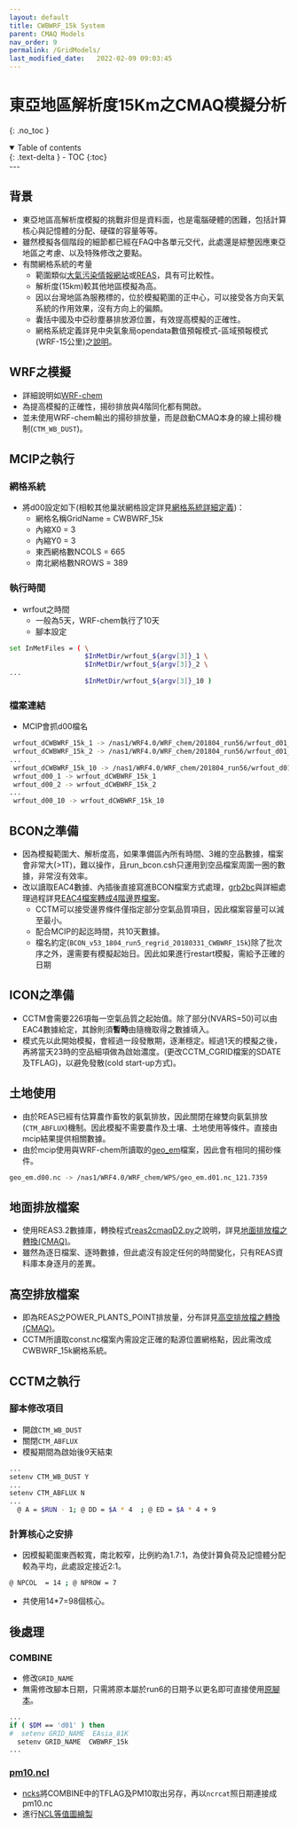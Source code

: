 ```yaml
---
layout: default
title: CWBWRF_15k System
parent: CMAQ Models
nav_order: 9
permalink: /GridModels/
last_modified_date:   2022-02-09 09:03:45
---
```


# 東亞地區解析度15Km之CMAQ模擬分析
{: .no_toc }

<details open markdown="block">
  <summary>
    Table of contents
  </summary>
  {: .text-delta }
- TOC
{:toc}
</details>
---

## 背景
- 東亞地區高解析度模擬的挑戰非但是資料面，也是電腦硬體的困難，包括計算核心與記憶體的分配、硬碟的容量等等。
- 雖然模擬各個階段的細節都已經在FAQ中各單元交代，此處還是綜整因應東亞地區之考慮、以及特殊修改之要點。
- 有關網格系統的考量
  - 範圍類似[大氣污染情報網站](https://pm25.jp/)或[REAS](https://sinotec2.github.io/Focus-on-Air-Quality/REASnFMI/REAS/rd_REASptsrce/#結果檢視)，具有可比較性。
  - 解析度(15km)較其他地區模擬為高。  
  - 因以台灣地區為服務標的，位於模擬範圍的正中心，可以接受各方向天氣系統的作用效果，沒有方向上的偏頗。  
  - 囊括中國及中亞砂塵暴排放源位置，有效提高模擬的正確性。
  - 網格系統定義詳見中央氣象局opendata數值預報模式-區域預報模式(WRF-15公里)之[說明](https://opendata.cwb.gov.tw/opendatadoc/MIC/A0061.pdf)。

## WRF之模擬
- 詳細說明如[WRF-chem](https://sinotec2.github.io/Focus-on-Air-Quality/wind_models/WRF-chem/)
- 為提高模擬的正確性，揚砂排放與4階同化都有開啟。
- 並未使用WRF-chem輸出的揚砂排放量，而是啟動CMAQ本身的線上揚砂機制(`CTM_WB_DUST`)。

## MCIP之執行
### 網格系統
- 將d00設定如下(相較其他巢狀網格設定詳見[網格系統詳細定義](https://sinotec2.github.io/Focus-on-Air-Quality/GridModels/MCIP/run_mcipMM_RR_DM/#網格系統詳細定義))：
  - 網格名稱GridName   = CWBWRF_15k
  - 內縮X0    =   3
  - 內縮Y0    =   3
  - 東西網格數NCOLS = 665
  - 南北網格數NROWS = 389

### 執行時間
- wrfout之時間
  - 一般為5天，WRF-chem執行了10天
  - 腳本設定

```bash
set InMetFiles = ( \
                   $InMetDir/wrfout_${argv[3]}_1 \
                   $InMetDir/wrfout_${argv[3]}_2 \
...
                   $InMetDir/wrfout_${argv[3]}_10 )
```

### 檔案連結
- MCIP會抓d00檔名

```bash
 wrfout_dCWBWRF_15k_1 -> /nas1/WRF4.0/WRF_chem/201804_run56/wrfout_d01_2018-03-31_00:00:00
 wrfout_dCWBWRF_15k_2 -> /nas1/WRF4.0/WRF_chem/201804_run56/wrfout_d01_2018-04-01_00:00:00
...
 wrfout_dCWBWRF_15k_10 -> /nas1/WRF4.0/WRF_chem/201804_run56/wrfout_d01_2018-04-09_00:00:00
 wrfout_d00_1 -> wrfout_dCWBWRF_15k_1
 wrfout_d00_2 -> wrfout_dCWBWRF_15k_2
...
 wrfout_d00_10 -> wrfout_dCWBWRF_15k_10
```

## BCON之準備
- 因為模擬範圍大、解析度高，如果準備區內所有時間、3維的空品數據，檔案會非常大(>1T)，難以操作，且run_bcon.csh只運用到空品檔案周圍一圈的數據，非常沒有效率。
- 改以讀取EAC4數據、內插後直接寫進BCON檔案方式處理，[grb2bc](https://github.com/sinotec2/cmaq_relatives/blob/master/bcon/grb2bc.py)與詳細處理過程詳見[EAC4檔案轉成4階邊界檔案](https://sinotec2.github.io/Focus-on-Air-Quality/AQana/GAQuality/ECMWF/grb2bc/)。
  - CCTM可以接受邊界條件僅指定部分空氣品質項目，因此檔案容量可以減至最小。
  - 配合MCIP的起迄時間，共10天數據。
  - 檔名約定(`BCON_v53_1804_run5_regrid_20180331_CWBWRF_15k`)除了批次序之外，還需要有模擬起始日。因此如果進行restart模擬，需給予正確的日期

## ICON之準備
- CCTM會需要226項每一空氣品質之起始值。除了部分(NVARS=50)可以由EAC4數據給定，其餘則須**暫時**由隨機取得之數據填入。
- 模式先以此開始模擬，會經過一段發散期，逐漸穩定。經過1天的模擬之後，再將當天23時的空品細項做為啟始濃度。(更改CCTM_CGRID檔案的SDATE及TFLAG)，以避免發散(cold start-up方式)。

## 土地使用
- 由於REAS已經有估算農作畜牧的氨氣排放，因此關閉在線雙向氨氣排放(`CTM_ABFLUX`)機制。因此模擬不需要農作及土壤、土地使用等條件。直接由mcip結果提供相關數據。
- 由於mcip使用與WRF-chem所讀取的[geo_em](https://sinotec2.github.io/Focus-on-Air-Quality/wind_models/WPS/geogrid/#wrfchem之geogridexe設定)檔案，因此會有相同的揚砂條件。

```bash
geo_em.d00.nc -> /nas1/WRF4.0/WRF_chem/WPS/geo_em.d01.nc_121.7359
```    

## 地面排放檔案
- 使用REAS3.2數據庫，轉換程式[reas2cmaqD2.py](https://github.com/sinotec2/cmaq_relatives/blob/master/emis/reas2cmaqD2.py)之說明，詳見[地面排放檔之轉換(CMAQ)](https://sinotec2.github.io/Focus-on-Air-Quality/REASnFMI/REAS/reas2cmaq/)。
- 雖然為逐日檔案、逐時數據，但此處沒有設定任何的時間變化，只有REAS資料庫本身逐月的差異。

## 高空排放檔案
- 即為REAS之POWER_PLANTS_POINT排放量，分布詳見[高空排放檔之轉換(CMAQ)](https://sinotec2.github.io/Focus-on-Air-Quality/REASnFMI/REAS/rd_REASptsrce/)。
- CCTM所讀取const.nc檔案內需設定正確的點源位置網格點，因此需改成CWBWRF_15k網格系統。

## CCTM之執行
### 腳本修改項目
- 開啟`CTM_WB_DUST`
- 關閉`CTM_ABFLUX`
- 模擬期間為啟始後9天結束

```bash
...
setenv CTM_WB_DUST Y
...
setenv CTM_ABFLUX N
...
  @ A = $RUN - 1; @ DD = $A * 4  ; @ ED = $A * 4 + 9    
```
### 計算核心之安排
- 因模擬範圍東西較寬，南北較窄，比例約為1.7:1，為使計算負荷及記憶體分配較為平均，此處設定接近2:1。

```bash
@ NPCOL  = 14 ; @ NPROW = 7
```

- 共使用14*7=98個核心。

## 後處理
### COMBINE
- 修改`GRID_NAME`
- 無需修改腳本日期，只需將原本屬於run6的日期予以更名即可直接使用[原腳本](https://sinotec2.github.io/Focus-on-Air-Quality/GridModels/POST/run_combMM_R_DM/)。

```bash
...
if ( $DM == 'd01' ) then
#  setenv GRID_NAME  EAsia_81K
  setenv GRID_NAME  CWBWRF_15k
...
```  

### [pm10.ncl](https://github.com/sinotec2/cmaq_relatives/blob/master/post/pm10.ncl)
- [ncks](https://sinotec2.github.io/Focus-on-Air-Quality/utilities/netCDF/ncks/)將COMBINE中的TFLAG及PM10取出另存，再以`ncrcat`照日期連接成pm10.nc
- 進行[NCL等值圖繪製](https://sinotec2.github.io/Focus-on-Air-Quality/utilities/Graphics/NCL/)
